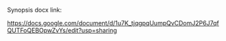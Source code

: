 Synopsis docx link:

https://docs.google.com/document/d/1u7K_tjqgpqUumpQvCDomJ2P6J7qfQUTFoQEBOpwZvYs/edit?usp=sharing